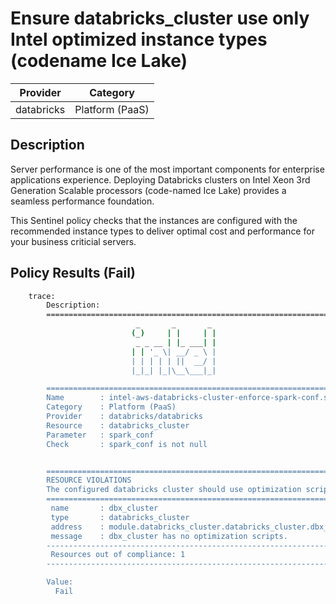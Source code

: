 # Ensure databricks_cluster use only Intel optimized instance types (codename Ice Lake)

| Provider            | Category                 |
|---------------------|--------------------------|
| databricks          | Platform (PaaS)          |

## Description

Server performance is one of the most important components for enterprise applications experience. Deploying Databricks clusters on Intel Xeon 3rd Generation Scalable processors (code-named Ice Lake) provides a seamless performance foundation.

This Sentinel policy checks that the instances are configured with the recommended instance types to deliver optimal cost and performance for your business criticial servers.

## Policy Results (Fail)

```bash
    trace:
        Description:
        ========================================================================
                            _       _       _
                           (_)     | |     | |
                            _ _ __ | |_ ___| |
                           | | '_ \| __/ _ \ |
                           | | | | | ||  __/ |
                           |_|_| |_|\__\___|_|

        ========================================================================
        Name        : intel-aws-databricks-cluster-enforce-spark-conf.sentinel
        Category    : Platform (PaaS)
        Provider    : databricks/databricks
        Resource    : databricks_cluster
        Parameter   : spark_conf
        Check       : spark_conf is not null


        ========================================================================
        RESOURCE VIOLATIONS
        The configured databricks cluster should use optimization scripts
        ========================================================================
         name       : dbx_cluster
         type       : databricks_cluster
         address    : module.databricks_cluster.databricks_cluster.dbx_cluster
         message    : dbx_cluster has no optimization scripts.
        ------------------------------------------------------------------------
         Resources out of compliance: 1
        ------------------------------------------------------------------------

        Value:
          Fail
```
